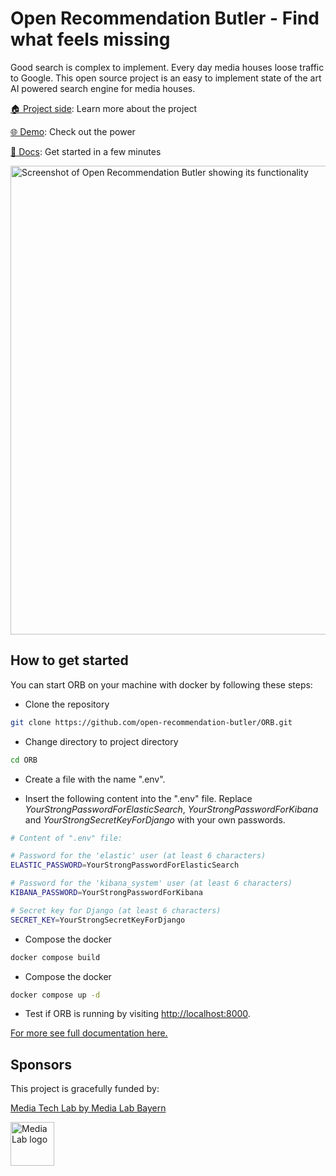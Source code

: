 # Open Recommendation Butler - Find what feels missing
Good search is complex to implement. Every day media houses loose traffic to Google. This open source project is an easy to implement state of the art AI powered search engine for media houses.

<a href="https://github.com/open-recommendation-butler"> 🏠 Project side</a>: Learn more about the project

<a href="https://open-recommendation-butler.tech/"> 🌐 Demo</a>: Check out the power

<a href="https://open-recommendation-butler.github.io/Docs/">📑 Docs</a>: Get started in a few minutes

<img src="https://user-images.githubusercontent.com/40501887/221694829-5e90816f-f723-45cc-8409-ccee7ba90860.jpg" width="750" title="Screenshot of Open Recommendation Butler showing its functionality">

## How to get started

You can start ORB on your machine with docker by following these steps:

- Clone the repository

```bash
git clone https://github.com/open-recommendation-butler/ORB.git
```

- Change directory to project directory

```bash
cd ORB
```

- Create a file with the name ".env".

- Insert the following content into the ".env" file. Replace *YourStrongPasswordForElasticSearch*, *YourStrongPasswordForKibana* and *YourStrongSecretKeyForDjango* with your own passwords.

```bash
# Content of ".env" file:

# Password for the 'elastic' user (at least 6 characters)
ELASTIC_PASSWORD=YourStrongPasswordForElasticSearch

# Password for the 'kibana_system' user (at least 6 characters)
KIBANA_PASSWORD=YourStrongPasswordForKibana

# Secret key for Django (at least 6 characters)
SECRET_KEY=YourStrongSecretKeyForDjango
```

- Compose the docker
```bash
docker compose build
```

- Compose the docker
```bash
docker compose up -d
```

- Test if ORB is running by visiting [http://localhost:8000](http://localhost:8000).

<a href="https://open-recommendation-butler.github.io/Docs/">For more see full documentation here.</a>

## Sponsors

This project is gracefully funded by:

<a href="https://media-tech-lab.com">Media Tech Lab by Media Lab Bayern</a>

<a href="https://media-tech-lab.com">
    <img src="https://user-images.githubusercontent.com/40501887/223163776-2b549037-6106-4c1d-a4eb-078b94da1831.png" width="70" title="Media Lab logo">
</a>
